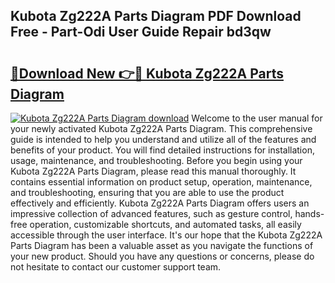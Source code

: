 ## Kubota Zg222A Parts Diagram PDF Download Free - Part-Odi User Guide Repair bd3qw

# <h2><a href="http://dfivbyd.blite.top/?on=Kubota+Zg222A+Parts+Diagram">🔗Download New 👉🔴 Kubota Zg222A Parts Diagram</a></h2>

[![Kubota Zg222A Parts Diagram download](https://i.imgur.com/lujVjoI.png)](http://dfivbyd.blite.top/?on=Kubota+Zg222A+Parts+Diagram)
Welcome to the user manual for your newly activated Kubota Zg222A Parts Diagram. This comprehensive guide is intended to help you understand and utilize all of the features and benefits of your product. You will find detailed instructions for installation, usage, maintenance, and troubleshooting. Before you begin using your Kubota Zg222A Parts Diagram, please read this manual thoroughly. It contains essential information on product setup, operation, maintenance, and troubleshooting, ensuring that you are able to use the product effectively and efficiently. Kubota Zg222A Parts Diagram offers users an impressive collection of advanced features, such as gesture control, hands-free operation, customizable shortcuts, and automated tasks, all easily accessible through the user interface. It's our hope that the Kubota Zg222A Parts Diagram has been a valuable asset as you navigate the functions of your new product. Should you have any questions or concerns, please do not hesitate to contact our customer support team.
